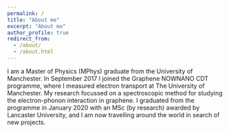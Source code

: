 ```yaml
---
permalink: /
title: "About me"
excerpt: "About me"
author_profile: true
redirect_from: 
  - /about/
  - /about.html
---
```


I am a Master of Physics (MPhys) graduate from the University of Manchester. In September 2017 I joined the Graphene NOWNANO CDT programme, where I measured electron transport at The University of Manchester. My research focussed on a spectroscopic method for studying the electron-phonon interaction in graphene. I graduated from the programme in January 2020 with an MSc (by research) awarded by Lancaster University, and I am now travelling around the world in search of new projects.





